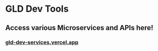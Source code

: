 # GLD Dev Tools

## Access various Microservices and APIs here!

### [gld-dev-services.vercel.app](https://gld-dev-services.vercel.app/)
